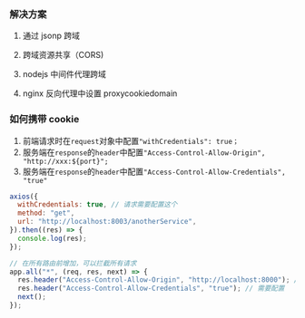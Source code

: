 ### 解决方案

1. 通过 jsonp 跨域

2. 跨域资源共享（CORS)

3. nodejs 中间件代理跨域

4. nginx 反向代理中设置 proxycookiedomain

### 如何携带 cookie

1. 前端请求时在`request`对象中配置`"withCredentials": true；`
2. 服务端在`response`的`header`中配置`"Access-Control-Allow-Origin", "http://xxx:${port}";`
3. 服务端在`response`的`header`中配置`"Access-Control-Allow-Credentials", "true"`

```js
axios({
  withCredentials: true, // 请求需要配置这个
  method: "get",
  url: "http://localhost:8003/anotherService",
}).then((res) => {
  console.log(res);
});
```

```js
// 在所有路由前增加，可以拦截所有请求
app.all("*", (req, res, next) => {
  res.header("Access-Control-Allow-Origin", "http://localhost:8000"); // 需要配置
  res.header("Access-Control-Allow-Credentials", "true"); // 需要配置
  next();
});
```
